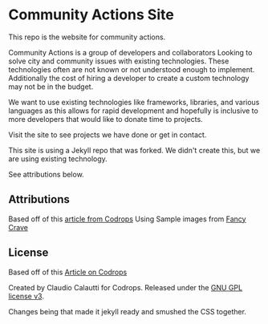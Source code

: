 # Community Actions Site

This repo is the website for community actions.

Community Actions is a group of developers and collaborators Looking to solve city and community issues with existing technologies. These technologies often are not known or not understood enough to implement. Additionally the cost of hiring a developer to create a custom technology may not be in the budget.

We want to use existing technologies like frameworks, libraries, and various languages as this allows for rapid development and hopefully is inclusive to more developers that would like to donate time to projects.

Visit the site to see projects we have done or get in contact.



This site is using a Jekyll repo that was forked. We didn't create this, but we are using existing technology.

See attributions below.

## Attributions
Based off of this [article from Codrops](http://tympanus.net/codrops/?p=24222)
Using Sample images from [Fancy Crave](http://fancycrave.com/)

## License

Based off of this [Article on Codrops](http://tympanus.net/codrops/?p=24222)

Created by Claudio Calautti for Codrops. Released under the [GNU GPL license v3](https://www.gnu.org/licenses/gpl-3.0.html).

Changes being that made it jekyll ready and smushed the CSS together.
